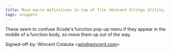 ```yaml
---
title: Move macro definitions to top of file (Wincent Strings Utility, 377a3e7)
tags: snippets
---
```


These seem to confuse Xcode's function pop-up menu if they appear in the middle of a function body, so move them up out of the way.

Signed-off-by: Wincent Colaiuta &lt;win@wincent.com&gt;
